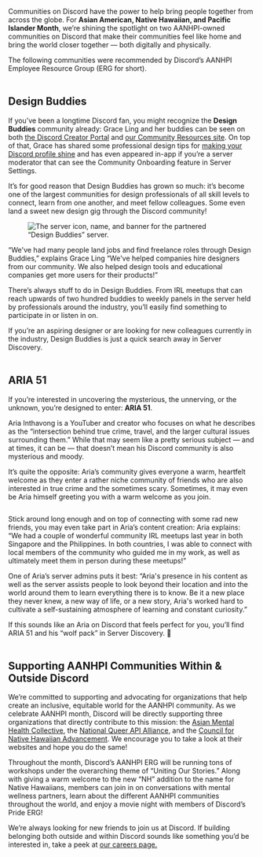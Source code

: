 <div class="column-4 w-col w-col-8 w-col-stack">
    <div id="heading-1" class="rich-wrapper">
        <div class="blog-post-content w-richtext">
            <p>Communities on Discord have the power to help bring people together from across the globe. For <strong>Asian American, Native Hawaiian, and Pacific Islander Month</strong>, we’re shining the spotlight on two AANHPI-owned communities on Discord that make their communities feel like home and bring the world closer together — both digitally and physically.</p>
            <p>The following communities were recommended by Discord’s AANHPI Employee Resource Group (ERG for short). <br>‍</p>
        </div>
    </div>
    <div class="btn-wrapper w-condition-invisible"><a href="#" class="btn-blog w-dyn-bind-empty w-button"></a></div>
    <div id="heading-2" class="rich-wrapper">
        <div class="blog-post-content w-richtext">
            <h2><strong>Design Buddies<br></strong></h2>
            <p>If you’ve been a longtime Discord fan, you might recognize the <strong>Design Buddies</strong> community already: Grace Ling and her buddies can be seen on both <a href="https://discord.com/creators/design-buddies">the Discord Creator Portal</a> and <a href="https://discord.com/community/co-creating-with-your-community">our Community Resources site</a>. On top of that, Grace has shared some professional design tips for <a href="https://discord.com/blog/discord-profile-tips-from-design-professionals">making your Discord profile shine</a> and has even appeared in-app if you’re a server moderator that can see the Community Onboarding feature in Server Settings.&nbsp;</p>
            <p>It’s for good reason that Design Buddies has grown so much: it’s become one of the largest communities for design professionals of all skill levels to connect, learn from one another, and meet fellow colleagues. Some even land a sweet new design gig through the Discord community!&nbsp;</p>
            <figure class="w-richtext-figure-type-image w-richtext-align-center" style="max-width:80%">
                <div><img src="https://assets-global.website-files.com/5f9072399b2640f14d6a2bf4/644afca3ba70fd01f89a3647_e17fb9fa.png" alt="The server icon, name, and banner for the partnered “Design Buddies” server."></div>
            </figure>
            <p>“We've had many people land jobs and find freelance roles through Design Buddies,” explains Grace Ling “We've helped companies hire designers from our community. We also helped design tools and educational companies get more users for their products!”</p>
            <p>There’s always stuff to do in Design Buddies. From IRL meetups that can reach upwards of two hundred buddies to weekly panels in the server held by professionals around the industry, you’ll easily find something to participate in or listen in on.&nbsp;</p>
            <p>If you’re an aspiring designer or are looking for new colleagues currently in the industry, Design Buddies is just a quick search away in Server Discovery.&nbsp;<br>‍</p>
            <h2><strong>ARIA 51</strong></h2>
            <p>If you’re interested in uncovering the mysterious, the unnerving, or the unknown, you’re designed to enter: <strong>ARIA 51</strong>.&nbsp;</p>
            <p>Aria Inthavong is a YouTuber and creator who focuses on what he describes as the “intersection behind true crime, travel, and the larger cultural issues surrounding them.” While that may seem like a pretty serious subject — and at times, it can be — that doesn’t mean his Discord community is also mysterious and moody.&nbsp;</p>
            <p>It’s quite the opposite: Aria’s community gives everyone a warm, heartfelt welcome as they enter a rather niche community of friends who are also interested in true crime and the sometimes scary. Sometimes, it may even be Aria himself greeting you with a warm welcome as you join.&nbsp;&nbsp;</p>
            <figure class="w-richtext-figure-type-image w-richtext-align-center" style="max-width:80%">
                <div><img src="https://assets-global.website-files.com/5f9072399b2640f14d6a2bf4/644afca4a05d738266c9837f_2eab8b42.png" alt=""></div>
            </figure>
            <p>Stick around long enough and on top of connecting with some rad new friends, you may even take part in Aria’s content creation: Aria explains: “We had a couple of wonderful community IRL meetups last year in both Singapore and the Philippines. In both countries, I was able to connect with local members of the community who guided me in my work, as well as ultimately meet them in person during these meetups!”</p>
            <p>One of Aria’s server admins puts it best: “Aria's presence in his content as well as the server assists people to look beyond their location and into the world around them to learn everything there is to know. Be it a new place they never knew, a new way of life, or a new story, Aria's worked hard to cultivate a self-sustaining atmosphere of learning and constant curiosity.”</p>
            <p>If this sounds like an Aria on Discord that feels perfect for you, you’ll find ARIA 51 and his “wolf pack” in Server Discovery. 🐺<br>‍</p>
        </div>
    </div>
    <div id="heading-3" class="rich-wrapper">
        <div class="blog-post-content w-richtext">
            <h2><strong>Supporting AANHPI Communities Within &amp; Outside Discord<br></strong></h2>
            <p>We’re committed to supporting and advocating for organizations that help create an inclusive, equitable world for the AANHPI community. As we celebrate AANHPI month, Discord will be directly supporting three organizations that directly contribute to this mission: the <a href="https://www.asianmhc.org/">Asian Mental Health Collective</a>, the <a href="https://www.nqapia.org/">National Queer API Alliance</a>, and the <a href="https://www.hawaiiancouncil.org/.">Council for Native Hawaiian Advancement</a>. We encourage you to take a look at their websites and hope you do the same!&nbsp;</p>
            <p>Throughout the month, Discord’s AANHPI ERG will be running tons of workshops under the overarching theme of “Uniting Our Stories.” Along with giving a warm welcome to the new “NH” addition to the name for Native Hawaiians, members can join in on conversations with mental wellness partners, learn about the different AANHPI communities throughout the world, and enjoy a movie night with members of Discord’s Pride ERG!&nbsp;</p>
            <p>We’re always looking for new friends to join us at Discord. If building belonging both outside and within Discord sounds like something you’d be interested in, take a peek at <a href="https://discord.com/careers">our careers page.</a></p>
        </div>
    </div>
    <div id="heading-4" class="rich-wrapper">
        <div class="blog-post-content w-dyn-bind-empty w-richtext"></div>
    </div>
    <div id="heading-5" class="rich-wrapper">
        <div class="blog-post-content w-dyn-bind-empty w-richtext"></div>
    </div>
    <div id="heading-6" class="rich-wrapper">
        <div class="blog-post-content w-dyn-bind-empty w-richtext"></div>
    </div>
    <div id="heading-7" class="rich-wrapper">
        <div class="blog-post-content w-dyn-bind-empty w-richtext"></div>
    </div>
    <div id="heading-8" class="rich-wrapper">
        <div class="blog-post-content w-dyn-bind-empty w-richtext"></div>
    </div>
    <div id="heading-9" class="rich-wrapper">
        <div class="blog-post-content w-dyn-bind-empty w-richtext"></div>
    </div>
    <div id="heading-10" class="rich-wrapper">
        <div class="blog-post-content w-dyn-bind-empty w-richtext"></div>
    </div>
</div>
